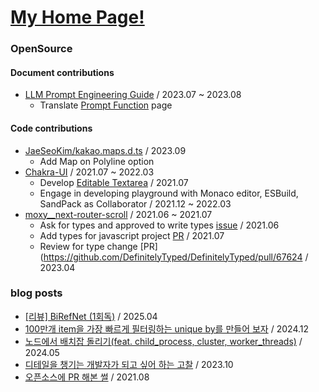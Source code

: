 # [My Home Page!](https://heozeop.kr/)
### OpenSource
#### Document contributions
- [LLM Prompt Engineering Guide](https://github.com/dair-ai/Prompt-Engineering-Guide/pull/244) / 2023.07 ~ 2023.08
  - Translate [Prompt Function](https://www.promptingguide.ai/kr/applications/pf) page
#### Code contributions
- [JaeSeoKim/kakao.maps.d.ts](https://github.com/JaeSeoKim/kakao.maps.d.ts) / 2023.09
  - Add Map on Polyline option 
- [Chakra-UI](https://chakra-ui.com/) / 2021.07 ~ 2022.03
  - Develop [Editable Textarea](https://github.com/chakra-ui/chakra-ui/pull/4443) / 2021.07 
  - Engage in developing playground with Monaco editor, ESBuild, SandPack as Collaborator / 2021.12 ~ 2022.03
- [moxy__next-router-scroll](https://github.com/moxystudio/next-router-scroll) / 2021.06 ~ 2021.07
  - Ask for types and approved to write types [issue](https://github.com/moxystudio/next-router-scroll/issues/8) / 2021.06
  - Add types for javascript project [PR](https://github.com/DefinitelyTyped/DefinitelyTyped/pull/54597) / 2021.07
  - Review for type change [PR](https://github.com/DefinitelyTyped/DefinitelyTyped/pull/67624 / 2023.04

### blog posts
- [[리뷰] BiRefNet (1회독)](https://blog.heozeop.kr/post/review-birefnet-1/) / 2025.04
- [100만개 item을 가장 빠르게 필터링하는 unique by를 만들어 보자](https://blog.heozeop.kr/post/fastest-uniqueby/) / 2024.12
- [노드에서 배치잡 돌리기(feat. child_process, cluster, worker_threads)](https://blog.heozeop.kr/post/node-batch-job/) / 2024.05
- [디테일을 챙기는 개발자가 되고 싶어 하는 고찰](https://blog.heozeop.kr/post/detailed-developer/) / 2023.10
- [오픈소스에 PR 해본 썰](https://blog.heozeop.kr/post/learn-and-feel-from-simple-opensource-contribution/) / 2021.08

